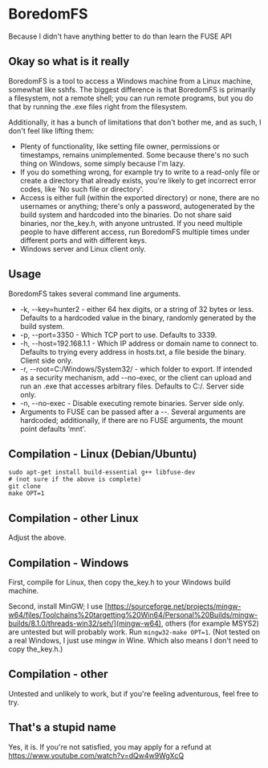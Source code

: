 # BoredomFS

Because I didn't have anything better to do than learn the FUSE API

## Okay so what is it really

BoredomFS is a tool to access a Windows machine from a Linux machine, somewhat like sshfs. The biggest difference is that BoredomFS is primarily a filesystem, not a remote shell; you can run remote programs, but you do that by running the .exe files right from the filesystem.

Additionally, it has a bunch of limitations that don't bother me, and as such, I don't feel like lifting them:

- Plenty of functionality, like setting file owner, permissions or timestamps, remains unimplemented. Some because there's no such thing on Windows, some simply because I'm lazy.
- If you do something wrong, for example try to write to a read-only file or create a directory that already exists, you're likely to get incorrect error codes, like 'No such file or directory'.
- Access is either full (within the exported directory) or none, there are no usernames or anything; there's only a password, autogenerated by the build system and hardcoded into the binaries. Do not share said binaries, nor the_key.h, with anyone untrusted. If you need multiple people to have different access, run BoredomFS multiple times under different ports and with different keys.
- Windows server and Linux client only.

## Usage

BoredomFS takes several command line arguments.

- -k, --key=hunter2 - either 64 hex digits, or a string of 32 bytes or less. Defaults to a hardcoded value in the binary, randomly generated by the build system.
- -p, --port=3350 - Which TCP port to use. Defaults to 3339.
- -h, --host=192.168.1.1 - Which IP address or domain name to connect to. Defaults to trying every address in hosts.txt, a file beside the binary. Client side only.
- -r, --root=C:/Windows/System32/ - which folder to export. If intended as a security mechanism, add --no-exec, or the client can upload and run an .exe that accesses arbitrary files. Defaults to C:/. Server side only.
- -n, --no-exec - Disable executing remote binaries. Server side only.
- Arguments to FUSE can be passed after a --. Several arguments are hardcoded; additionally, if there are no FUSE arguments, the mount point defaults 'mnt'.

## Compilation - Linux (Debian/Ubuntu)

```
sudo apt-get install build-essential g++ libfuse-dev
# (not sure if the above is complete)
git clone
make OPT=1
```

## Compilation - other Linux

Adjust the above.

## Compilation - Windows

First, compile for Linux, then copy the_key.h to your Windows build machine.

Second, install MinGW; I use [https://sourceforge.net/projects/mingw-w64/files/Toolchains%20targetting%20Win64/Personal%20Builds/mingw-builds/8.1.0/threads-win32/seh/](mingw-w64), others (for example MSYS2) are untested but will probably work. Run `mingw32-make OPT=1`. (Not tested on a real Windows, I just use mingw in Wine. Which also means I don't need to copy the_key.h.)

## Compilation - other

Untested and unlikely to work, but if you're feeling adventurous, feel free to try.

## That's a stupid name

Yes, it is. If you're not satisfied, you may apply for a refund at <https://www.youtube.com/watch?v=dQw4w9WgXcQ>
